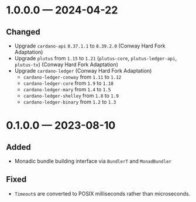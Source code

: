 
<a id='changelog-1.0.0.0'></a>
# 1.0.0.0 — 2024-04-22

## Changed

- Upgrade `cardano-api` `8.37.1.1` to `8.39.2.0` (Conway Hard Fork Adaptation)
- Upgrade `plutus` from `1.15` to `1.21` (`plutus-core`, `plutus-ledger-api`, `plutus-tx`) (Conway Hard Fork Adaptation)
- Upgrade `cardano-ledger` (Conway Hard Fork Adaptation)
    - `cardano-ledger-conway` from `1.11` to `1.12`
    - `cardano-ledger-core` from `1.9` to `1.10`
    - `cardano-ledger-mary` from `1.4` to `1.5`
    - `cardano-ledger-shelley` from `1.8` to `1.9`
    -  `cardano-ledger-binary` from `1.2` to `1.3`

<a id='changelog-0.1.0.0'></a>
# 0.1.0.0 — 2023-08-10

## Added

- Monadic bundle building interface via `BundlerT` and `MonadBundler`

## Fixed

- `Timeout`s are converted to POSIX milliseconds rather than microseconds.
